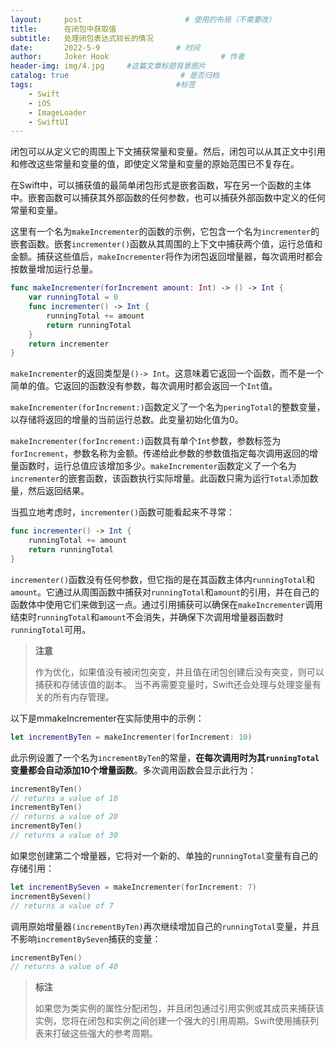 ```yaml
---
layout:     post                       # 使用的布局（不需要改）
title:      在闭包中获取值
subtitle:   处理闭包表达式较长的情况
date:       2022-5-9                 # 时间
author:     Joker Hook                         # 作者
header-img: img/4.jpg     #这篇文章标题背景图片
catalog: true                         # 是否归档
tags:                                #标签
    - Swift
    - iOS
    - ImageLoader
    - SwiftUI
---
```


闭包可以从定义它的周围上下文捕获常量和变量。然后，闭包可以从其正文中引用和修改这些常量和变量的值，即使定义常量和变量的原始范围已不复存在。

在Swift中，可以捕获值的最简单闭包形式是嵌套函数，写在另一个函数的主体中。嵌套函数可以捕获其外部函数的任何参数，也可以捕获外部函数中定义的任何常量和变量。

这里有一个名为`makeIncrementer`的函数的示例，它包含一个名为`incrementer`的嵌套函数。嵌套`incrementer()`函数从其周围的上下文中捕获两个值，运行总值和金额。捕获这些值后，`makeIncrementer`将作为闭包返回增量器，每次调用时都会按数量增加运行总量。
```swift
func makeIncrementer(forIncrement amount: Int) -> () -> Int {
    var runningTotal = 0
    func incrementer() -> Int {
        runningTotal += amount
        return runningTotal
    }
    return incrementer
}
```

`makeIncrementer`的返回类型是`()-> Int`。这意味着它返回一个函数，而不是一个简单的值。它返回的函数没有参数，每次调用时都会返回一个`Int`值。

`makeIncrementer(forIncrement:)`函数定义了一个名为`peringTotal`的整数变量，以存储将返回的增量的当前运行总数。此变量初始化值为0。

`makeIncrementer(forIncrement:)`函数具有单个`Int`参数，参数标签为`forIncrement`，参数名称为金额。传递给此参数的参数值指定每次调用返回的增量函数时，运行总值应该增加多少。`makeIncrementer`函数定义了一个名为`incrementer`的嵌套函数，该函数执行实际增量。此函数只需为运行`Total`添加数量，然后返回结果。

当孤立地考虑时，`incrementer()`函数可能看起来不寻常：
```swift
func incrementer() -> Int {
    runningTotal += amount
    return runningTotal
}
```

`incrementer()`函数没有任何参数，但它指的是在其函数主体内`runningTotal`和`amount`。它通过从周围函数中捕获对`runningTotal`和`amount`的引用，并在自己的函数体中使用它们来做到这一点。通过引用捕获可以确保在`makeIncrementer`调用结束时`runningTotal`和`amount`不会消失，并确保下次调用增量器函数时`runningTotal`可用。

> **注意**
>
> 作为优化，如果值没有被闭包突变，并且值在闭包创建后没有突变，则可以捕获和存储该值的副本。
> 当不再需要变量时，Swift还会处理与处理变量有关的所有内存管理。

以下是mmakeIncrementer在实际使用中的示例：
```swift
let incrementByTen = makeIncrementer(forIncrement: 10)
```

此示例设置了一个名为`incrementByTen`的常量，**在每次调用时为其`runningTotal`变量都会自动添加10个增量函数**。多次调用函数会显示此行为：
```swift
incrementByTen()
// returns a value of 10
incrementByTen()
// returns a value of 20
incrementByTen()
// returns a value of 30
```

如果您创建第二个增量器，它将对一个新的、单独的`runningTotal`变量有自己的存储引用：
```swift
let incrementBySeven = makeIncrementer(forIncrement: 7)
incrementBySeven()
// returns a value of 7
```

调用原始增量器`(incrementByTen)`再次继续增加自己的`runningTotal`变量，并且不影响`incrementBySeven`捕获的变量：
```swift
incrementByTen()
// returns a value of 40
```

> **标注**
>
> 如果您为类实例的属性分配闭包，并且闭包通过引用实例或其成员来捕获该实例，您将在闭包和实例之间创建一个强大的引用周期。Swift使用捕获列表来打破这些强大的参考周期。
